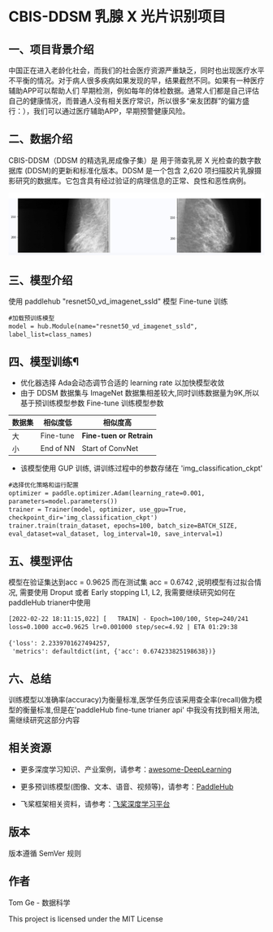 # CBIS-DDSM 乳腺 X 光片识别项目

## 一、项目背景介绍

中国正在进入老龄化社会，而我们的社会医疗资源严重缺乏，同时也出现医疗水平不平衡的情况。对于病人很多疾病如果发现的早，结果截然不同。如果有一种医疗辅助APP可以帮助人们 早期检测，例如每年的体检数据。通常人们都是自己评估自己的健康情况，而普通人没有相关医疗常识，所以很多“亲友团群”的偏方盛行：），我们可以通过医疗辅助APP，早期预警健康风险。

## 二、数据介绍

CBIS-DDSM（DDSM 的精选乳房成像子集）是 用于筛查乳房 X 光检查的数字数据库 (DDSM)的更新和标准化版本。DDSM 是一个包含 2,620 项扫描胶片乳腺摄影研究的数据库。它包含具有经过验证的病理信息的正常、良性和恶性病例。

![例子](res/example.jpg)

## 三、模型介绍

使用 paddlehub "resnet50_vd_imagenet_ssld" 模型 Fine-tune 训练

```
#加载预训练模型
model = hub.Module(name="resnet50_vd_imagenet_ssld", label_list=class_names)
```

## 四、模型训练¶

- 优化器选择 Ada会动态调节合适的 learning rate 以加快模型收敛
- 由于 DDSM 数据集与 ImageNet 数据集相差较大,同时训练数据量为9K,所以基于预训练模型参数 Fine-tune 训练模型参数

 |数据集|相似度低|相似度高|
 |---------|--------|--------|
 |大|Fine-tune| **Fine-tuen or Retrain**|
 |小| End of NN| Start of ConvNet|

- 该模型使用 GUP 训练, 讲训练过程中的参数存储在 'img_classification_ckpt'

```
#选择优化策略和运行配置
optimizer = paddle.optimizer.Adam(learning_rate=0.001, parameters=model.parameters())
trainer = Trainer(model, optimizer, use_gpu=True, checkpoint_dir='img_classification_ckpt')
trainer.train(train_dataset, epochs=100, batch_size=BATCH_SIZE, eval_dataset=val_dataset, log_interval=10, save_interval=1)
```

## 五、模型评估

模型在验证集达到acc = 0.9625 而在测试集 acc = 0.6742 ,说明模型有过拟合情况, 需要使用 Droput 或者 Early stopping L1, L2, 我需要继续研究如何在 paddleHub trianer中使用

```
[2022-02-22 18:11:15,022] [   TRAIN] - Epoch=100/100, Step=240/241 loss=0.1000 acc=0.9625 lr=0.001000 step/sec=4.92 | ETA 01:29:38

{'loss': 2.2339701627494257,
 'metrics': defaultdict(int, {'acc': 0.674233825198638})}
```

## 六、总结

训练模型以准确率(accuracy)为衡量标准,医学任务应该采用查全率(recall)做为模型的衡量标准,但是在'paddleHub fine-tune trianer api' 中我没有找到相关用法,需继续研究这部分内容

## 相关资源

- 更多深度学习知识、产业案例，请参考：[awesome-DeepLearning](https://github.com/paddlepaddle/awesome-DeepLearning)

- 更多预训练模型(图像、文本、语音、视频等)，请参考：[PaddleHub](https://github.com/PaddlePaddle/PaddleHub)

- 飞桨框架相关资料，请参考：[飞桨深度学习平台](https://www.paddlepaddle.org.cn/?fr=paddleEdu_aistudio)

## 版本

版本遵循 SemVer 规则

## 作者

Tom Ge - 数据科学

This project is licensed under the MIT License
